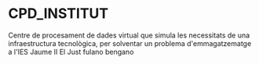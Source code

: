 # CPD_INSTITUT
Centre de procesament de dades virtual que simula les necessitats de una infraestructura tecnològica, per solventar un problema d'emmagatzematge a l'IES Jaume II El Just
fulano bengano